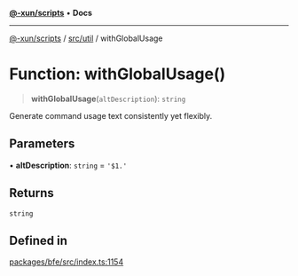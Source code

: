 [**@-xun/scripts**](../../../README.md) • **Docs**

***

[@-xun/scripts](../../../README.md) / [src/util](../README.md) / withGlobalUsage

# Function: withGlobalUsage()

> **withGlobalUsage**(`altDescription`): `string`

Generate command usage text consistently yet flexibly.

## Parameters

• **altDescription**: `string` = `'$1.'`

## Returns

`string`

## Defined in

[packages/bfe/src/index.ts:1154](https://github.com/Xunnamius/xscripts/blob/ca4900adafe61fe400aec55151e46f5130a666a6/packages/bfe/src/index.ts#L1154)
